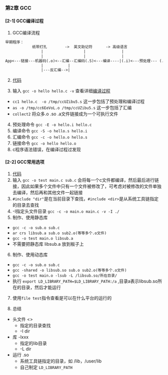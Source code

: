 ### 第2章 GCC

#### [2-1] GCC编译过程
1. GCC编译流程

``` txt
早期程序：
            纸带打孔        ->  英文助记符      -> 高级语言       
                |                  |                |
                |                  |                |
App<---链接---机器码(.o)<--汇编--汇编码(.S)<---编译----|(.i)<---预处理--- (.c .h)
                |           |
                |---反汇编-->|

```
2. [代码](../../source/LinuxAppDevBasic/source/02_options/01_hello/hello.c)

3. 输入 `gcc -o hello hello.c -v` 查看详细[编译过程](../../source/LinuxAppDevBasic/source/02_options/01_hello/编译过程.txt)
- `cc1 hello.c  -o /tmp/ccUZibu5.s` 这一步包括了预处理和编译过程
- `as -o /tmp/cc6EeVoL.o /tmp/ccUZibu5.s` 这一步包括了汇编
- `collect2` 将众多.o .so .a文件链接成为一个可执行文件

4. 预处理命令 `gcc -E -o hello.i hello.c`
5. 编译命令 `gcc -S -o hello.s hello.i`
6. 汇编命令 `gcc -c -o hello.o hello.s`
7. 链接命令 `gcc -o hello hello.o`
8. c程序语法错误，在编译过程过发现


#### [2-2] GCC常用选项
1. [代码](../../source/LinuxAppDevBasic/source/02_options/02_multi_files/main.c)
2. 输入 `gcc -o test main.c sub.c` 会将每一个c文件都编译，然后最后进行链接，因此如果多个文件中只有一个文件被修改了，可考虑对被修改的文件单独去编译，然后再和其他文件一起链接
3. `#include "dir"`是在当前目录下查找，`#include <dir>`是从系统工具链指定的目录去查找
4. -I指定头文件目录 `gcc -c -o main.o main.c -v -I ./`
5. 制作、使用静态库
- `gcc -c -o sub.o sub.c`
- `ar crs libsub.a sub.o sub2.o(等等多个.o文件)`
- `gcc -o test main.o libsub.a`
- 不需要把静态库 libsub.a 放到板子上

6. 制作、使用动态库
- `gcc -c -o sub.o sub.c`
- `gcc -shared -o libsub.so sub.o sub2.o(等等多个.o文件)`
- `gcc -o test main.o -lsub -L /libsub.so/所在目录/`
- 执行 `export LD_LIBRARY_PATH=$LD_LIBRARY_PATH:/a` ,目录a表示libsub.so所在的目录，然后才能运行

7. 使用`file test`指令查看是可以在什么平台的运行的

8. 总结
- 头文件 <>
    - 指定的目录查找
    - -I dir
- 库 -lxxx
    - 指定的lib目录
    - -L dir
- 运行 .so
    - 系统工具链指定的目录，如 /lib，/user/lib
    - 自己制定 `LD_LIBRARY_PATH`

